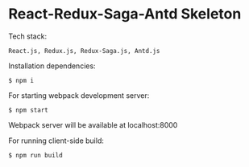 # React-Redux-Saga-Antd Skeleton 
Tech stack:
``` shell
React.js, Redux.js, Redux-Saga.js, Antd.js
```

Installation dependencies:
``` shell
$ npm i
```

For starting webpack development server:
``` shell
$ npm start
```
Webpack server will be available at localhost:8000

For running client-side build:
``` shell
$ npm run build
```
